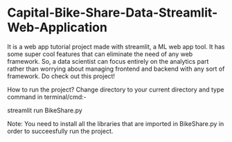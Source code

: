 # Capital-Bike-Share-Data-Streamlit-Web-Application
It is a web app tutorial project made with streamlit, a ML web app tool. It has some super cool features that can eliminate the need of any web framework. So, a data scientist can focus entirely on the analytics part rather than worrying about managing frontend and backend with any sort of framework. Do check out this project!

How to run the project?
Change directory to your current directory and type command in terminal/cmd:-

streamlit run BikeShare.py

Note: You need to install all the libraries that are imported in BikeShare.py in order to succeesfully run the project.

